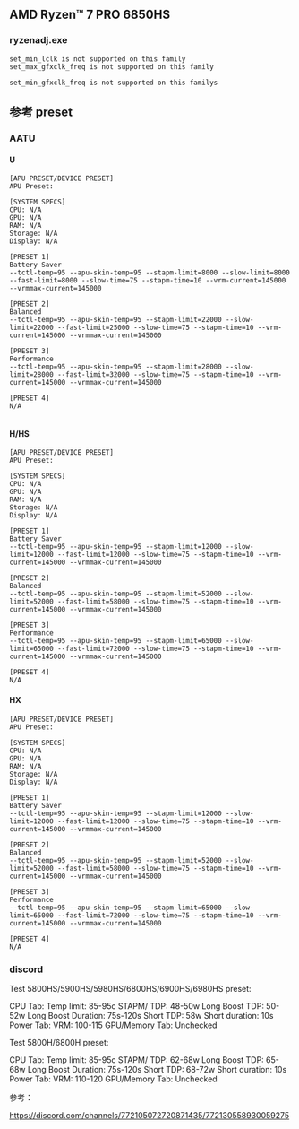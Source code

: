
## AMD Ryzen™ 7 PRO 6850HS

### ryzenadj.exe

```
set_min_lclk is not supported on this family
set_max_gfxclk_freq is not supported on this family

set_min_gfxclk_freq is not supported on this familys
```

## 参考 preset

### AATU

#### U

```
[APU PRESET/DEVICE PRESET]
APU Preset:

[SYSTEM SPECS]
CPU: N/A
GPU: N/A
RAM: N/A
Storage: N/A
Display: N/A

[PRESET 1]
Battery Saver
--tctl-temp=95 --apu-skin-temp=95 --stapm-limit=8000 --slow-limit=8000 --fast-limit=8000 --slow-time=75 --stapm-time=10 --vrm-current=145000 --vrmmax-current=145000

[PRESET 2]
Balanced
--tctl-temp=95 --apu-skin-temp=95 --stapm-limit=22000 --slow-limit=22000 --fast-limit=25000 --slow-time=75 --stapm-time=10 --vrm-current=145000 --vrmmax-current=145000

[PRESET 3]
Performance
--tctl-temp=95 --apu-skin-temp=95 --stapm-limit=28000 --slow-limit=28000 --fast-limit=32000 --slow-time=75 --stapm-time=10 --vrm-current=145000 --vrmmax-current=145000

[PRESET 4]
N/A


```

#### H/HS

```
[APU PRESET/DEVICE PRESET]
APU Preset:

[SYSTEM SPECS]
CPU: N/A
GPU: N/A
RAM: N/A
Storage: N/A
Display: N/A

[PRESET 1]
Battery Saver
--tctl-temp=95 --apu-skin-temp=95 --stapm-limit=12000 --slow-limit=12000 --fast-limit=12000 --slow-time=75 --stapm-time=10 --vrm-current=145000 --vrmmax-current=145000 

[PRESET 2]
Balanced
--tctl-temp=95 --apu-skin-temp=95 --stapm-limit=52000 --slow-limit=52000 --fast-limit=58000 --slow-time=75 --stapm-time=10 --vrm-current=145000 --vrmmax-current=145000 

[PRESET 3]
Performance
--tctl-temp=95 --apu-skin-temp=95 --stapm-limit=65000 --slow-limit=65000 --fast-limit=72000 --slow-time=75 --stapm-time=10 --vrm-current=145000 --vrmmax-current=145000 

[PRESET 4]
N/A

```

#### HX

```
[APU PRESET/DEVICE PRESET]
APU Preset:

[SYSTEM SPECS]
CPU: N/A
GPU: N/A
RAM: N/A
Storage: N/A
Display: N/A

[PRESET 1]
Battery Saver
--tctl-temp=95 --apu-skin-temp=95 --stapm-limit=12000 --slow-limit=12000 --fast-limit=12000 --slow-time=75 --stapm-time=10 --vrm-current=145000 --vrmmax-current=145000 

[PRESET 2]
Balanced
--tctl-temp=95 --apu-skin-temp=95 --stapm-limit=52000 --slow-limit=52000 --fast-limit=58000 --slow-time=75 --stapm-time=10 --vrm-current=145000 --vrmmax-current=145000 

[PRESET 3]
Performance
--tctl-temp=95 --apu-skin-temp=95 --stapm-limit=65000 --slow-limit=65000 --fast-limit=72000 --slow-time=75 --stapm-time=10 --vrm-current=145000 --vrmmax-current=145000 

[PRESET 4]
N/A

```

### discord

Test 5800HS/5900HS/5980HS/6800HS/6900HS/6980HS preset:

CPU Tab:
Temp limit: 85-95c
STAPM/ TDP: 48-50w
Long Boost TDP: 50-52w
Long Boost Duration: 75s-120s
Short TDP: 58w
Short duration: 10s
Power Tab:
VRM: 100-115
GPU/Memory Tab:
Unchecked


Test 5800H/6800H preset:

CPU Tab:
Temp limit: 85-95c
STAPM/ TDP: 62-68w
Long Boost TDP: 65-68w
Long Boost Duration: 75s-120s
Short TDP: 68-72w
Short duration: 10s
Power Tab:
VRM: 110-120
GPU/Memory Tab:
Unchecked


参考：

https://discord.com/channels/772105072720871435/772130558930059275
